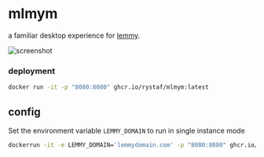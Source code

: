 # mlmym
a familiar desktop experience for [lemmy](https://join-lemmy.org).

![screenshot](https://raw.githubusercontent.com/rystaf/mlmym/main/screenshot.png?raw=true)

### deployment

```bash
docker run -it -p "8080:8080" ghcr.io/rystaf/mlmym:latest
```

## config
Set the environment variable `LEMMY_DOMAIN` to run in single instance mode
```bash
dockerrun -it -e LEMMY_DOMAIN='lemmydomain.com' -p "8080:8080" ghcr.io/rystaf/mlmym:latest
```
